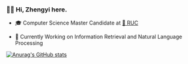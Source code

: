 ### 👋🏻 Hi, Zhengyi here.

* 🎓 Computer Science Master Candidate at [🏫 RUC](https://www.ruc.edu.cn/)
- 🔭 Currently Working on Information Retrieval and Natural Language Processing


[![Anurag's GitHub stats](https://github-readme-stats.vercel.app/api?username=zhengyima)](https://github.com/anuraghazra/github-readme-stats)
<!-- ![Anurag's GitHub stats](https://github-readme-stats.vercel.app/api?username=zhengyima&bg_color=30,e96443,904e95&title_color=fff&text_color=fff) -->


<!--
**zhengyima/zhengyima** is a ✨ _special_ ✨ repository because its `README.md` (this file) appears on your GitHub profile.

Here are some ideas to get you started:

- 🔭 I’m currently working on ...
- 🌱 I’m currently learning ...
- 👯 I’m looking to collaborate on ...
- 🤔 I’m looking for help with ...
- 💬 Ask me about ...
- 📫 How to reach me: ...
- 😄 Pronouns: ...
- ⚡ Fun fact: ...
-->
